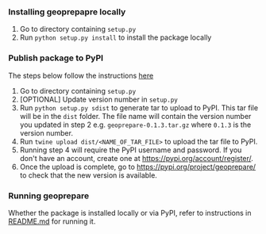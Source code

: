 ### Installing geoprepapre locally
1. Go to directory containing `setup.py`
2. Run `python setup.py install` to install the package locally

### Publish package to PyPI
The steps below follow the instructions [here](https://www.youtube.com/watch?v=7FcX9uWDuIQ)
1. Go to directory containing `setup.py`
2. [OPTIONAL] Update version number in `setup.py`
3. Run `python setup.py sdist` to generate tar to upload to PyPI. This tar file will be in the `dist` folder.
The file name will contain the version number you updated in step 2 e.g. `geoprepare-0.1.3.tar.gz` where `0.1.3` is the version number.
4. Run `twine upload dist/<NAME_OF_TAR_FILE>` to upload the tar file to PyPI.
5. Running step 4 will require the PyPI username and password. If you don't have an account, create one at https://pypi.org/account/register/.
6. Once the upload is complete, go to https://pypi.org/project/geoprepare/ to check that the new version is available.

### Running geoprepare
Whether the package is installed locally or via PyPI, refer to instructions in [README.md](..%2F..%2FREADME.md) for running it.
